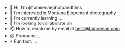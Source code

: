 - 👋 Hi, I’m @tamirenaephotoandfilms
- 👀 I’m interested in Montana Elopement photography
- 🌱 I’m currently learning ...
- 💞️ I’m looking to collaborate on 
- 📫 How to reach me by email at hello@tamirenae.com
- 😄 Pronouns: ...
- ⚡ Fun fact: ...

<!---
tamirenaephotoandfilms/tamirenaephotoandfilms is a ✨ special ✨ repository because its `README.md` (this file) appears on your GitHub profile.
You can click the Preview link to take a look at your changes.
--->
